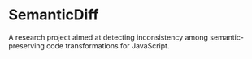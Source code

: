 # SemanticDiff
A research project aimed at detecting inconsistency among semantic-preserving code transformations for JavaScript.
